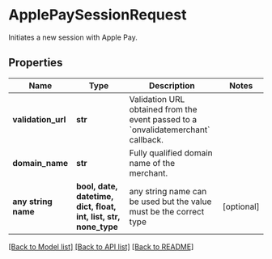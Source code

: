 # ApplePaySessionRequest

Initiates a new session with Apple Pay.

## Properties
Name | Type | Description | Notes
------------ | ------------- | ------------- | -------------
**validation_url** | **str** | Validation URL obtained from the event passed to a &#x60;onvalidatemerchant&#x60; callback. | 
**domain_name** | **str** | Fully qualified domain name of the merchant. | 
**any string name** | **bool, date, datetime, dict, float, int, list, str, none_type** | any string name can be used but the value must be the correct type | [optional]

[[Back to Model list]](../README.md#documentation-for-models) [[Back to API list]](../README.md#documentation-for-api-endpoints) [[Back to README]](../README.md)



